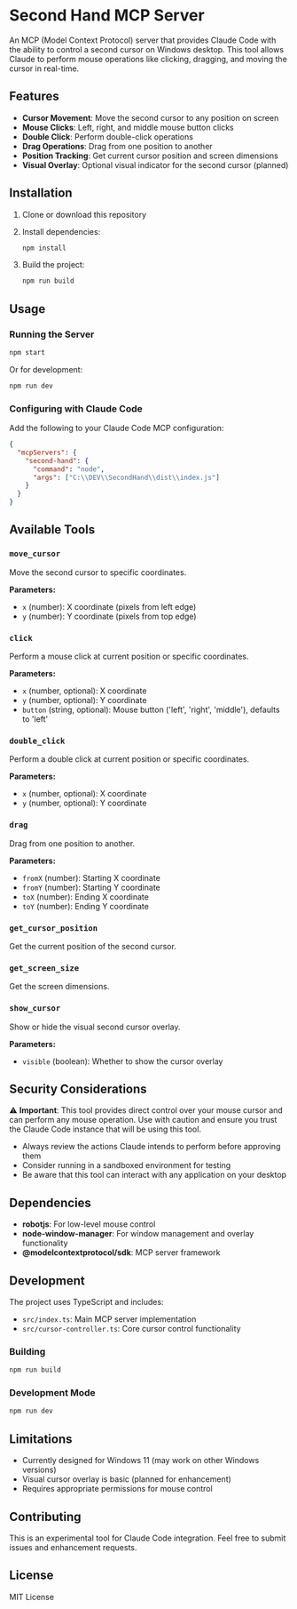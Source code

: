 # Second Hand MCP Server

An MCP (Model Context Protocol) server that provides Claude Code with the ability to control a second cursor on Windows desktop. This tool allows Claude to perform mouse operations like clicking, dragging, and moving the cursor in real-time.

## Features

- **Cursor Movement**: Move the second cursor to any position on screen
- **Mouse Clicks**: Left, right, and middle mouse button clicks
- **Double Click**: Perform double-click operations
- **Drag Operations**: Drag from one position to another
- **Position Tracking**: Get current cursor position and screen dimensions
- **Visual Overlay**: Optional visual indicator for the second cursor (planned)

## Installation

1. Clone or download this repository
2. Install dependencies:
   ```bash
   npm install
   ```

3. Build the project:
   ```bash
   npm run build
   ```

## Usage

### Running the Server

```bash
npm start
```

Or for development:
```bash
npm run dev
```

### Configuring with Claude Code

Add the following to your Claude Code MCP configuration:

```json
{
  "mcpServers": {
    "second-hand": {
      "command": "node",
      "args": ["C:\\DEV\\SecondHand\\dist\\index.js"]
    }
  }
}
```

## Available Tools

### `move_cursor`
Move the second cursor to specific coordinates.

**Parameters:**
- `x` (number): X coordinate (pixels from left edge)
- `y` (number): Y coordinate (pixels from top edge)

### `click`
Perform a mouse click at current position or specific coordinates.

**Parameters:**
- `x` (number, optional): X coordinate
- `y` (number, optional): Y coordinate
- `button` (string, optional): Mouse button ('left', 'right', 'middle'), defaults to 'left'

### `double_click`
Perform a double click at current position or specific coordinates.

**Parameters:**
- `x` (number, optional): X coordinate
- `y` (number, optional): Y coordinate

### `drag`
Drag from one position to another.

**Parameters:**
- `fromX` (number): Starting X coordinate
- `fromY` (number): Starting Y coordinate
- `toX` (number): Ending X coordinate
- `toY` (number): Ending Y coordinate

### `get_cursor_position`
Get the current position of the second cursor.

### `get_screen_size`
Get the screen dimensions.

### `show_cursor`
Show or hide the visual second cursor overlay.

**Parameters:**
- `visible` (boolean): Whether to show the cursor overlay

## Security Considerations

⚠️ **Important**: This tool provides direct control over your mouse cursor and can perform any mouse operation. Use with caution and ensure you trust the Claude Code instance that will be using this tool.

- Always review the actions Claude intends to perform before approving them
- Consider running in a sandboxed environment for testing
- Be aware that this tool can interact with any application on your desktop

## Dependencies

- **robotjs**: For low-level mouse control
- **node-window-manager**: For window management and overlay functionality
- **@modelcontextprotocol/sdk**: MCP server framework

## Development

The project uses TypeScript and includes:
- `src/index.ts`: Main MCP server implementation
- `src/cursor-controller.ts`: Core cursor control functionality

### Building

```bash
npm run build
```

### Development Mode

```bash
npm run dev
```

## Limitations

- Currently designed for Windows 11 (may work on other Windows versions)
- Visual cursor overlay is basic (planned for enhancement)
- Requires appropriate permissions for mouse control

## Contributing

This is an experimental tool for Claude Code integration. Feel free to submit issues and enhancement requests.

## License

MIT License